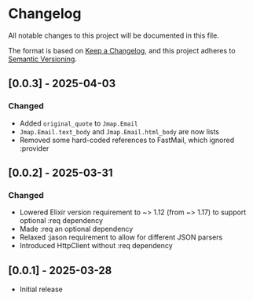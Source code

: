 # Changelog

All notable changes to this project will be documented in this file.

The format is based on [Keep a Changelog](https://keepachangelog.com/en/1.0.0/),
and this project adheres to [Semantic Versioning](https://semver.org/spec/v2.0.0.html).

## [0.0.3] - 2025-04-03

### Changed
- Added `original_quote` to `Jmap.Email`
- `Jmap.Email.text_body` and `Jmap.Email.html_body` are now lists
- Removed some hard-coded references to FastMail, which ignored :provider

## [0.0.2] - 2025-03-31

### Changed
- Lowered Elixir version requirement to ~> 1.12 (from ~> 1.17) to support optional :req dependency
- Made :req an optional dependency
- Relaxed :jason requirement to allow for different JSON parsers
- Introduced HttpClient without :req dependency

## [0.0.1] - 2025-03-28

- Initial release 